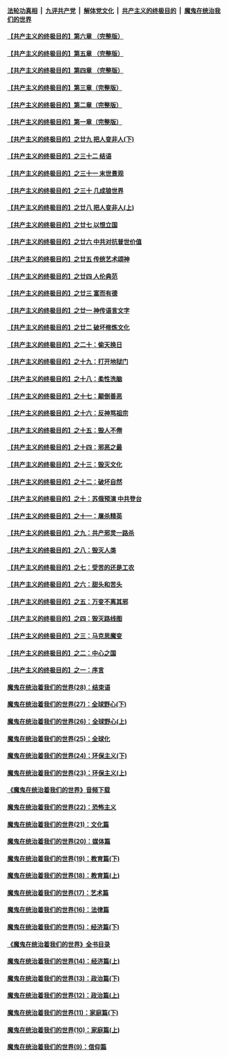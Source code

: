 

####  [法轮功真相](../../../../basic/blob/master/README.md?t=06161302) &nbsp;|&nbsp; [九评共产党](../../../../9ping.md/blob/master/README.md?t=06161302) &nbsp;|&nbsp; [解体党文化](../../../../jtdwh.md/blob/master/README.md?t=06161302)  &nbsp;|&nbsp; [共产主义的终极目的](../../../../gczydzjmd.md/blob/master/README.md?t=06161302) &nbsp;|&nbsp; [魔鬼在统治我们的世界](../../../../mgztzwmdsj.md/blob/master/README.md?t=06161302) 

#### [【共产主义的终极目的】第六章 （完整版）](../pages/nsc422/n11428913.md?t=06161302) 

#### [【共产主义的终极目的】第五章 （完整版）](../pages/nsc422/n11428912.md?t=06161302) 

#### [【共产主义的终极目的】第四章 （完整版）](../pages/nsc422/n11428907.md?t=06161302) 

#### [【共产主义的终极目的】第三章（完整版）](../pages/nsc422/n11428848.md?t=06161302) 

#### [【共产主义的终极目的】第二章（完整版）](../pages/nsc422/n11428831.md?t=06161302) 

#### [【共产主义的终极目的】第一章（完整版）](../pages/nsc422/n11417651.md?t=06161302) 

#### [【共产主义的终极目的】之廿九 把人变非人(下)](../pages/nsc422/n11344140.md?t=06161302) 

#### [【共产主义的终极目的】之三十二 结语](../pages/nsc422/n11360535.md?t=06161302) 

#### [【共产主义的终极目的】之三十一 末世景观](../pages/nsc422/n11351129.md?t=06161302) 

#### [【共产主义的终极目的】之三十 几成狼世界](../pages/nsc422/n11348280.md?t=06161302) 

#### [【共产主义的终极目的】之廿八 把人变非人(上)](../pages/nsc422/n11340492.md?t=06161302) 

#### [【共产主义的终极目的】之廿七 以恨立国](../pages/nsc422/n11336944.md?t=06161302) 

#### [【共产主义的终极目的】之廿六 中共对抗普世价值](../pages/nsc422/n11324785.md?t=06161302) 

#### [【共产主义的终极目的】之廿五 传统艺术颂神](../pages/nsc422/n11296396.md?t=06161302) 

#### [【共产主义的终极目的】之廿四 人伦典范](../pages/nsc422/n11296397.md?t=06161302) 

#### [【共产主义的终极目的】之廿三 富而有德](../pages/nsc422/n11283598.md?t=06161302) 

#### [【共产主义的终极目的】之廿一 神传语言文字](../pages/nsc422/n11263265.md?t=06161302) 

#### [【共产主义的终极目的】之廿二 破坏修炼文化](../pages/nsc422/n11245728.md?t=06161302) 

#### [【共产主义的终极目的】之二十：偷天换日](../pages/nsc422/n11238846.md?t=06161302) 

#### [【共产主义的终极目的】之十九：打开地狱门](../pages/nsc422/n11206376.md?t=06161302) 

#### [【共产主义的终极目的】之十八：柔性洗脑](../pages/nsc422/n11199994.md?t=06161302) 

#### [【共产主义的终极目的】之十七：颠倒善恶](../pages/nsc422/n11179782.md?t=06161302) 

#### [【共产主义的终极目的】之十六：反神骂祖宗](../pages/nsc422/n11166798.md?t=06161302) 

#### [【共产主义的终极目的】之十五：毁人不倦](../pages/nsc422/n11166792.md?t=06161302) 

#### [【共产主义的终极目的】之十四：邪恶之最](../pages/nsc422/n11150249.md?t=06161302) 

#### [【共产主义的终极目的】之十三：毁灭文化](../pages/nsc422/n11135227.md?t=06161302) 

#### [【共产主义的终极目的】之十二：破坏自然](../pages/nsc422/n11135214.md?t=06161302) 

#### [【共产主义的终极目的】之十：苏俄预演 中共登台](../pages/nsc422/n11118424.md?t=06161302) 

#### [【共产主义的终极目的】之十一：屠杀精英](../pages/nsc422/n11118442.md?t=06161302) 

#### [【共产主义的终极目的】之九：共产邪灵一路杀](../pages/nsc422/n11114139.md?t=06161302) 

#### [【共产主义的终极目的】之八：毁灭人类](../pages/nsc422/n11108503.md?t=06161302) 

#### [【共产主义的终极目的】之七：受苦的还是工农](../pages/nsc422/n11101809.md?t=06161302) 

#### [【共产主义的终极目的】之六：甜头和苦头](../pages/nsc422/n11096971.md?t=06161302) 

#### [【共产主义的终极目的】之五：万变不离其邪](../pages/nsc422/n11091285.md?t=06161302) 

#### [【共产主义的终极目的】之四：毁灭路线图](../pages/nsc422/n11086284.md?t=06161302) 

#### [【共产主义的终极目的】之三：马克思魔变](../pages/nsc422/n11061941.md?t=06161302) 

#### [【共产主义的终极目的】之二：中心之国](../pages/nsc422/n11047728.md?t=06161302) 

#### [【共产主义的终极目的】之一：序言](../pages/nsc422/n11086077.md?t=06161302) 

#### [魔鬼在统治着我们的世界(28)：结束语](../pages/nsc422/n10936246.md?t=06161302) 

#### [魔鬼在统治着我们的世界(27)：全球野心(下)](../pages/nsc422/n10928319.md?t=06161302) 

#### [魔鬼在统治着我们的世界(26)：全球野心(上)](../pages/nsc422/n10900318.md?t=06161302) 

#### [魔鬼在统治着我们的世界(25)：全球化](../pages/nsc422/n10788205.md?t=06161302) 

#### [魔鬼在统治着我们的世界(24)：环保主义(下)](../pages/nsc422/n10695307.md?t=06161302) 

#### [魔鬼在统治着我们的世界(23)：环保主义(上)](../pages/nsc422/n10688613.md?t=06161302) 

#### [《魔鬼在统治着我们的世界》音频下载](../pages/nsc422/n10635553.md?t=06161302) 

#### [魔鬼在统治着我们的世界(22)：恐怖主义](../pages/nsc422/n10614727.md?t=06161302) 

#### [魔鬼在统治着我们的世界(21)：文化篇](../pages/nsc422/n10597706.md?t=06161302) 

#### [魔鬼在统治着我们的世界(20)：媒体篇](../pages/nsc422/n10586579.md?t=06161302) 

#### [魔鬼在统治着我们的世界(19)：教育篇(下)](../pages/nsc422/n10564808.md?t=06161302) 

#### [魔鬼在统治着我们的世界(18)：教育篇(上)](../pages/nsc422/n10526970.md?t=06161302) 

#### [魔鬼在统治着我们的世界(17)：艺术篇](../pages/nsc422/n10499093.md?t=06161302) 

#### [魔鬼在统治着我们的世界(16)：法律篇](../pages/nsc422/n10485969.md?t=06161302) 

#### [魔鬼在统治着我们的世界(15)：经济篇(下)](../pages/nsc422/n10469975.md?t=06161302) 

#### [《魔鬼在统治着我们的世界》全书目录](../pages/nsc422/n10464261.md?t=06161302) 

#### [魔鬼在统治着我们的世界(14)：经济篇(上)](../pages/nsc422/n10457370.md?t=06161302) 

#### [魔鬼在统治着我们的世界(13)：政治篇(下)](../pages/nsc422/n10448270.md?t=06161302) 

#### [魔鬼在统治着我们的世界(12)：政治篇(上)](../pages/nsc422/n10444576.md?t=06161302) 

#### [魔鬼在统治着我们的世界(11)：家庭篇(下)](../pages/nsc422/n10440961.md?t=06161302) 

#### [魔鬼在统治着我们的世界(10)：家庭篇(上)](../pages/nsc422/n10435448.md?t=06161302) 

#### [魔鬼在统治着我们的世界(9)：信仰篇](../pages/nsc422/n10432159.md?t=06161302) 


